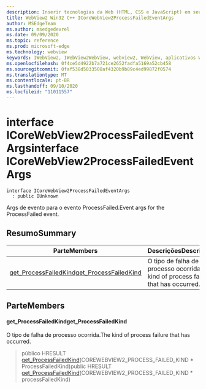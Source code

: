 ```yaml
---
description: Inserir tecnologias da Web (HTML, CSS e JavaScript) em seus aplicativos nativos com o controle WebView2 do Microsoft Edge
title: WebView2 Win32 C++ ICoreWebView2ProcessFailedEventArgs
author: MSEdgeTeam
ms.author: msedgedevrel
ms.date: 09/09/2020
ms.topic: reference
ms.prod: microsoft-edge
ms.technology: webview
keywords: IWebView2, IWebView2WebView, webview2, WebView, aplicativos Win32, Win32, Edge, ICoreWebView2, ICoreWebView2Controller, controle do navegador, HTML Edge, ICoreWebView2ProcessFailedEventArgs
ms.openlocfilehash: 0f4ce5d4922b7a721ce2652fadfa5169a52cb458
ms.sourcegitcommit: 0faf538d5033508af4320b9b89c4ed99872f0574
ms.translationtype: MT
ms.contentlocale: pt-BR
ms.lasthandoff: 09/10/2020
ms.locfileid: "11011557"
---
```

# <span data-ttu-id="5f892-104">interface ICoreWebView2ProcessFailedEventArgs</span><span class="sxs-lookup"><span data-stu-id="5f892-104">interface ICoreWebView2ProcessFailedEventArgs</span></span> 

```
interface ICoreWebView2ProcessFailedEventArgs
  : public IUnknown
```

<span data-ttu-id="5f892-105">Args de evento para o evento ProcessFailed.</span><span class="sxs-lookup"><span data-stu-id="5f892-105">Event args for the ProcessFailed event.</span></span>

## <span data-ttu-id="5f892-106">Resumo</span><span class="sxs-lookup"><span data-stu-id="5f892-106">Summary</span></span>

 <span data-ttu-id="5f892-107">Parte</span><span class="sxs-lookup"><span data-stu-id="5f892-107">Members</span></span>                        | <span data-ttu-id="5f892-108">Descrições</span><span class="sxs-lookup"><span data-stu-id="5f892-108">Descriptions</span></span>
--------------------------------|---------------------------------------------
[<span data-ttu-id="5f892-109">get_ProcessFailedKind</span><span class="sxs-lookup"><span data-stu-id="5f892-109">get_ProcessFailedKind</span></span>](#get_processfailedkind) | <span data-ttu-id="5f892-110">O tipo de falha de processo ocorrida.</span><span class="sxs-lookup"><span data-stu-id="5f892-110">The kind of process failure that has occurred.</span></span>

## <span data-ttu-id="5f892-111">Parte</span><span class="sxs-lookup"><span data-stu-id="5f892-111">Members</span></span>

#### <span data-ttu-id="5f892-112">get_ProcessFailedKind</span><span class="sxs-lookup"><span data-stu-id="5f892-112">get_ProcessFailedKind</span></span> 

<span data-ttu-id="5f892-113">O tipo de falha de processo ocorrida.</span><span class="sxs-lookup"><span data-stu-id="5f892-113">The kind of process failure that has occurred.</span></span>

> <span data-ttu-id="5f892-114">público HRESULT [get_ProcessFailedKind](#get_processfailedkind)(COREWEBVIEW2_PROCESS_FAILED_KIND \* ProcessFailedKind)</span><span class="sxs-lookup"><span data-stu-id="5f892-114">public HRESULT [get_ProcessFailedKind](#get_processfailedkind)(COREWEBVIEW2_PROCESS_FAILED_KIND \* processFailedKind)</span></span>

